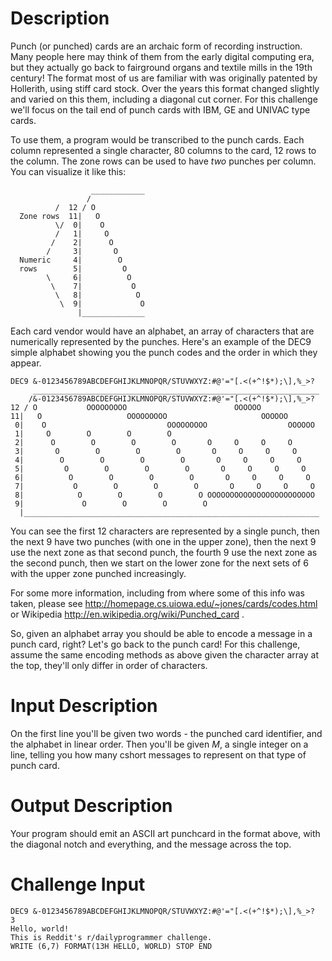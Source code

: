 # Description

Punch (or punched) cards are an archaic form of recording instruction. Many people here may think of them from the early digital computing era, but they actually go back to fairground organs and textile mills in the 19th century! The format most of us are familiar with was originally patented by Hollerith, using stiff card stock. Over the years this format changed slightly and varied on this them, including a diagonal cut corner. For this challenge we'll focus on the tail end of punch cards with IBM, GE and UNIVAC type cards. 

To use them, a program would be transcribed to the punch cards. Each column represented a single character, 80 columns to the card, 12 rows to the column. The zone rows can be used to have *two* punches per column. You can visualize it like this:

	                  ____________
	                 /
	          /  12 / O
	  Zone rows  11|   O
	          \/  0|    O
	          /   1|     O
	         /    2|      O
	        /     3|       O
	  Numeric     4|        O
	  rows        5|         O
	        \     6|          O
	         \    7|           O
	          \   8|            O
	           \  9|             O
	               |______________

Each card vendor would have an alphabet, an array of characters that are numerically represented by the punches. Here's an example of the DEC9 simple alphabet showing you the punch codes and the order in which they appear.

    DEC9 &-0123456789ABCDEFGHIJKLMNOPQR/STUVWXYZ:#@'="[.<(+^!$*);\],%_>?
         ________________________________________________________________
        /&-0123456789ABCDEFGHIJKLMNOPQR/STUVWXYZ:#@'="[.<(+^!$*);\],%_>?
    12 / O           OOOOOOOOO                        OOOOOO
    11|   O                   OOOOOOOOO                     OOOOOO
     0|    O                           OOOOOOOOO                  OOOOOO
     1|     O        O        O        O
     2|      O        O        O        O       O     O     O     O
     3|       O        O        O        O       O     O     O     O
     4|        O        O        O        O       O     O     O     O
     5|         O        O        O        O       O     O     O     O
     6|          O        O        O        O       O     O     O     O
     7|           O        O        O        O       O     O     O     O
     8|            O        O        O        O OOOOOOOOOOOOOOOOOOOOOOOO
     9|             O        O        O        O
      |__________________________________________________________________

You can see the first 12 characters are represented by a single punch, then the next 9 have two punches (with one in the upper zone), then the next 9 use the next zone as that second punch, the fourth 9 use the next zone as the second punch, then we start on the lower zone for the next sets of 6 with the upper zone punched increasingly.

For some more information, including from where some of this info was taken, please see http://homepage.cs.uiowa.edu/~jones/cards/codes.html or Wikipedia http://en.wikipedia.org/wiki/Punched_card . 

So, given an alphabet array you should be able to encode a message in a punch card, right? Let's go back to the punch card! For this challenge, assume the same encoding methods as above given the character array at the top, they'll only differ in order of characters. 

# Input Description

On the first line you'll be given two words - the punched card identifier, and the alphabet in linear order. Then you'll be given *M*, a single integer on a line, telling you how many cshort messages to represent on that type of punch card. 

# Output Description

Your program should emit an ASCII art punchcard  in the format above, with the diagonal notch and everything, and the message across the top. 

# Challenge Input

    DEC9 &-0123456789ABCDEFGHIJKLMNOPQR/STUVWXYZ:#@'="[.<(+^!$*);\],%_>?
	3
	Hello, world!
	This is Reddit's r/dailyprogrammer challenge. 
	WRITE (6,7) FORMAT(13H HELLO, WORLD) STOP END
